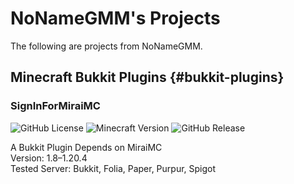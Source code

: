 # NoNameGMM's Projects

The following are projects from NoNameGMM.

## Minecraft Bukkit Plugins {#bukkit-plugins}

### SignInForMiraiMC
<p class="badges">
  <img alt="GitHub License" src="https://img.shields.io/github/license/NoNameGMM/SignInForMiraiMC?style=flat&label=License" />
  <img alt="Minecraft Version" src="https://img.shields.io/badge/Minecraft-1.8--1.20-blue?style=flat&color=green" />
  <img alt="GitHub Release" src="https://img.shields.io/github/v/release/NoNameGMM/SignInForMiraiMC?style=flat&label=Release" />
</p>
A Bukkit Plugin Depends on MiraiMC
<br>
Version: 1.8–1.20.4
<br>
Tested Server: Bukkit, Folia, Paper, Purpur, Spigot
<br>
<a herf="./bukkit-plugins/signinformiraimc"><Badge type="tip" text="Details" /></a>
<a herf="https://github.com/NoNameGMM/SignInForMiraiMC"><Badge type="info" text="Github" /></a>
